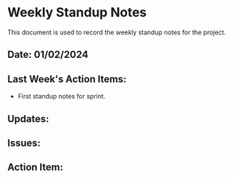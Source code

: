# Weekly Standup Notes

This document is used to record the weekly standup notes for the project.

## Date: 01/02/2024

## Last Week's Action Items:

- First standup notes for sprint.

## Updates:

## Issues:

## Action Item:
